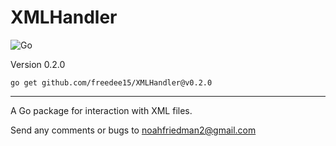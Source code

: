 # XMLHandler

![Go](https://github.com/freedee15/XMLHandler/workflows/Go/badge.svg)

Version 0.2.0

`go get github.com/freedee15/XMLHandler@v0.2.0`

---

A Go package for interaction with XML files.
    
Send any comments or bugs to [noahfriedman2@gmail.com](mailto:noahfriedman2@gmail.com)